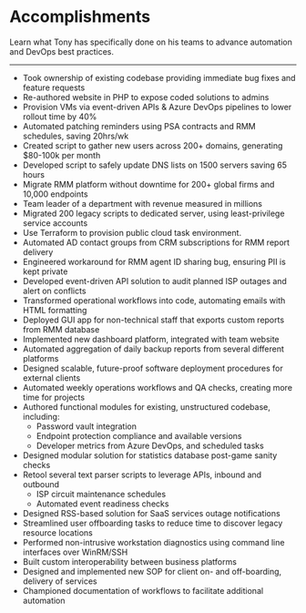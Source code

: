 # Accomplishments
Learn what Tony has specifically done on his teams to advance automation and DevOps best practices.

---
* Took ownership of existing codebase providing immediate bug fixes and feature requests
* Re-authored website in PHP to expose coded solutions to admins
* Provision VMs via event-driven APIs & Azure DevOps pipelines to lower rollout time by 40%
* Automated patching reminders using PSA contracts and RMM schedules, saving 20hrs/wk
* Created script to gather new users across 200+ domains, generating $80-100k per month
* Developed script to safely update DNS lists on 1500 servers saving 65 hours
* Migrate RMM platform without downtime for 200+ global firms and 10,000 endpoints
* Team leader of a department with revenue measured in millions
* Migrated 200 legacy scripts to dedicated server, using least-privilege service accounts 
* Use Terraform to provision public cloud task environment.
* Automated AD contact groups from CRM subscriptions for RMM report delivery 
* Engineered workaround for RMM agent ID sharing bug, ensuring PII is kept private 
* Developed event-driven API solution to audit planned ISP outages and alert on conflicts  
* Transformed operational workflows into code, automating emails with HTML formatting 
* Deployed GUI app for non-technical staff that exports custom reports from RMM database 
* Implemented new dashboard platform, integrated with team website  
* Automated aggregation of daily backup reports from several different platforms
* Designed scalable, future-proof software deployment procedures for external clients 
* Automated weekly operations workflows and QA checks, creating more time for projects 
* Authored functional modules for existing, unstructured codebase, including: 
    * Password vault integration 
    * Endpoint protection compliance and available versions 
    * Developer metrics from Azure DevOps, and scheduled tasks 
* Designed modular solution for statistics database post-game sanity checks 
* Retool several text parser scripts to leverage APIs, inbound and outbound 
    * ISP circuit maintenance schedules  
    * Automated event readiness checks  
* Designed RSS-based solution for SaaS services outage notifications   
* Streamlined user offboarding tasks to reduce time to discover legacy resource locations 
* Performed non-intrusive workstation diagnostics using command line interfaces over WinRM/SSH 
* Built custom interoperability between business platforms 
* Designed and implemented new SOP for client on- and off-boarding, delivery of services  
* Championed documentation of workflows to facilitate additional automation 

